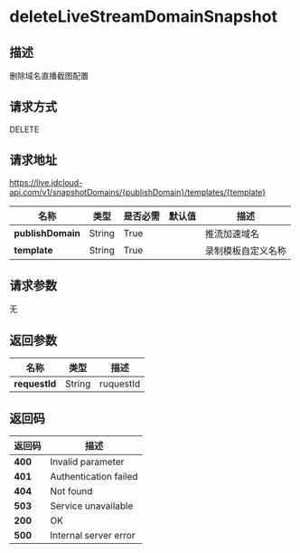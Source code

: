 # deleteLiveStreamDomainSnapshot


## 描述
删除域名直播截图配置

## 请求方式
DELETE

## 请求地址
https://live.jdcloud-api.com/v1/snapshotDomains/{publishDomain}/templates/{template}

|名称|类型|是否必需|默认值|描述|
|---|---|---|---|---|
|**publishDomain**|String|True| |推流加速域名|
|**template**|String|True| |录制模板自定义名称|

## 请求参数
无


## 返回参数
|名称|类型|描述|
|---|---|---|
|**requestId**|String|ruquestId|


## 返回码
|返回码|描述|
|---|---|
|**400**|Invalid parameter|
|**401**|Authentication failed|
|**404**|Not found|
|**503**|Service unavailable|
|**200**|OK|
|**500**|Internal server error|
